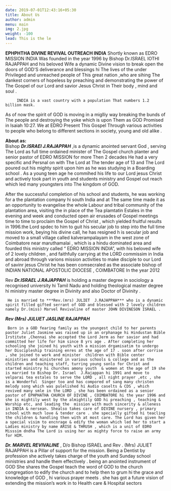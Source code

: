 ```yaml
---
date: 2019-07-01T12:43:16+05:30
title: About Us
author: admin
menu: main
img: 2.jpg
weight: -100
lead: This is the le
---
```


**EPHPHTHA DIVINE REVIVAL OUTREACH INDIA** Shortly known as EDRO MISSION INDIA
  Was founded in the year 1996 by  Bishop Dr.ISRAEL IOTHI RAJAPPAH and his beloved Wife a dynamic Divine vision to break open the doors of GOD’S deliverance and  blessings hi The lives of the under Privileged and unreached people of This great nation ,who are sihing  The dankest corners of hopeless by preaching and demonstrating the power of The Gospel of our Lord and savior Jesus Christ in Their body , mind and soul .
  
  
         INDIA is a vast country with a population That numbers 1.2 billion mask.
		 
		 
As of now the spirit of GOD is moving in a miglliy way breaking the bunds of The people and destroying the yoke which is upon Them as GOD Promised in Isaiah 10:27. We at EDRO Present This Gospel Through various activities to people who belong to different sections in society, young and old alike .


**About as:**  
   Bishop ***Dr.ISRAEl   J.RAJAPPAH*** ,is a dynamic anointed servant God  , serving The  Lord as full time ordained minister of The Gospel church planter and senior pastor of EDRO MISSION for more Then 2 decades  He had a very specific and Persnal  on with The Lord at The tender age of 13 and The Lord poured out his mighty spirit upon him as he was studying in a Boarding  school . As a young teen age he commihed   his life to our Lord jesus Christ and actively took part in  youth and students ministry and Gospel out reach which led many youngsters into The kingdom of GOD.
   
   
   After the successful completion of his school and students, he was working for a the plantation  company hi south India and at The same time made  it as an opportunity to evangelise the whole  Labour and  tribal community of the plantation area, visiting the in place of the Tea plamtatin Estales  in the evening and week  and conducted open air erusades of Gospel meetings time to time to proclaim the Gospel of Christ , which yielded fruitful results in 1996.the Lord spdec to him to guit his secular job  to step into the full time mission work, beying  his divine call, he has resigned h  is secular job and moved to a small  village called kalverampalayam  in the west zone of Coimbatore near maruthamalai  , which is a hindu dominated area and fourded  this ministry called “ EDRO MISSION INDIA”, with his beloved wife of 2 lovely children , and faithfully carrying at the LORD commissim  in India and abroad through varions mission activities to make disciple to our Lord of savinr  jesus Christ he has been comsecraled as the associate bishop of INDIAN NATIONAL  APOSTOLIC  DIOCESE , COIMBATORE In the  year 2012 
	 
Rev ***Dr.ISRAEL J.RAJAPPAH***  is holding a master degree in sociology a recognised university hi Tamil Nadu  and holding theological master degree hi ministry master degree in Divinity and also Doctor of Divinity .


     He is married to ***Rev.(mrs) JULIET  J.RAJAPPAH*** who is a dynamic spirit filled gifted serrant of GOD and blessed with 2 lovely children namely Dr.(miss) Marvel Revivaline of master JOHN DIVINESON ISRAEL .
   ***Rev (Mrs) JULUET JASLINE RAJAPPAH***
   
   
     Born in a GOD fearing family as the youngest child to her parents pastor Juliet Jasmine was raised up in an orphanage hi Hindustan Bible Irstitute ,Chennai she accepted the Lord Jerm as her savior and had committed her life for him since 8 yrs age . After completing her schooling she joined hi youth with a mission drgamisatim to undergo her Discipleship training enres at the age of 17 . soon after corrise , she joined to work and minister  children with Bible center ministries and ministered in various schools & college and as the children and teaching staff, turring young sonlo for Christ and started ministry hi churches amony youth  & women at the age of 19 she is married to Bishop Dr. Israel  J.Rajappan hi 1991 and move to velparai tea estales to serve the LORD , all night prayer ,etc , she is a Wonderful  Singer too and has compored of sang many christen melody song which was pulelished hi Audio caselts & CDS , which revived many smle in the LORD , she has been ordained as a senior pastor of EPHPHATHA CHURCH OF DIVINE , COIMBATORE hi the year 1996 and she is mightily west by the almightily GOD hi preaching , teaching & Worship etc, and leading the  mission with much sincerity & alleness in INDIA & nersean. Shealso takes care of DIVINE nursery , primary school with much love & tender care . she specially gifted hi teacling  the children & handling then with at most care. The Lord has given her a special visim to encnrage & edify the woman which led her to start a Ladies ministry by name ARISE & THRUSH , which is a unit of EDRO Misssim dndha The Lord is using her as mighty force to raise an army for HIM.

***Dr. MARVEL REVIVALINE*** , D/o Bishop ISRAEL and Rev . (Mrs) JULIET RAJAPPAH is a Pillar of support for the mission. Being a Dentist by  profession she actively takes charge of the youth and Sunday school ministries and handle them effectively . being  an anointed instrument of GOD She shares the Gospel teach the word of GOD to the church congregation to edify the church and to help then to grum hi the grace and knowledge  of GOD , hi various prayer meets . she has got a future vision of extending the mission’s work in to Health care & Hospital sectors

